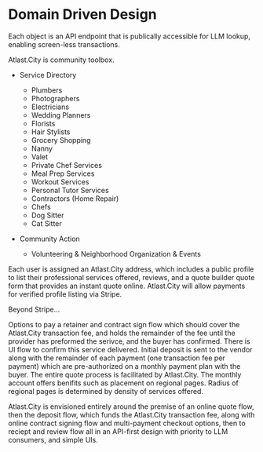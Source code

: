 # Domain Driven Design

Each object is an API endpoint that is publically accessible for LLM lookup, enabling screen-less transactions.

Atlast.City is community toolbox.

- Service Directory
    - Plumbers
    - Photographers
    - Electricians
    - Wedding Planners
    - Florists
    - Hair Stylists
    - Grocery Shopping
    - Nanny
    - Valet
    - Private Chef Services
    - Meal Prep Services
    - Workout Services
    - Personal Tutor Services
    - Contractors (Home Repair)
    - Chefs
    - Dog Sitter
    - Cat Sitter

- Community Action
    - Volunteering & Neighborhood Organization & Events

Each user is assigned an Atlast.City address, which includes a public profile to list their professional services offered, reviews, and a quote builder quote form that provides an instant quote online. Atlast.City will allow payments for verified profile listing via Stripe.

Beyond Stripe...

Options to pay a retainer and contract sign flow which should cover the Atlast.City transaction fee, and holds the remainder of the fee until the provider has preformed the serivce, and the buyer has confirmed. There is UI flow to confirm this service delivered. Initial deposit is sent to the vendor along with the remainder of each payment (one transaction fee per payment) which are pre-authorized on a monthly payment plan with the buyer. The entire quote process is facilitated by Atlast.City. The monthly account offers benifits such as placement on regional pages. Radius of regional pages is determined by density of services offered.

Atlast.City is envisioned entirely around the premise of an online quote flow, then the deposit flow, which funds the Atlast.City transaction fee, along with online contract signing flow and multi-payment checkout options, then to reciept and review flow all in an API-first design with priority to LLM consumers, and simple UIs.